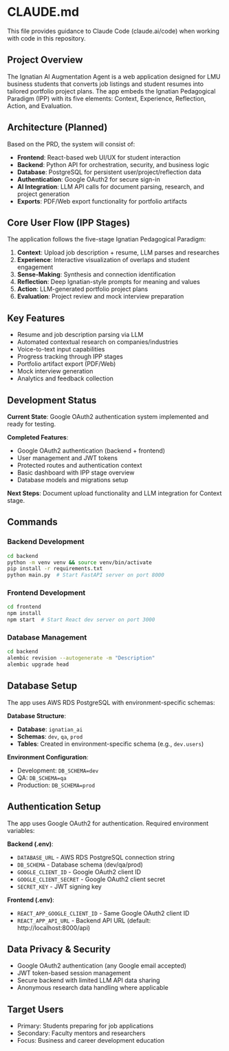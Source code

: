 # CLAUDE.md

This file provides guidance to Claude Code (claude.ai/code) when working with code in this repository.

## Project Overview

The Ignatian AI Augmentation Agent is a web application designed for LMU business students that converts job listings and student resumes into tailored portfolio project plans. The app embeds the Ignatian Pedagogical Paradigm (IPP) with its five elements: Context, Experience, Reflection, Action, and Evaluation.

## Architecture (Planned)

Based on the PRD, the system will consist of:

- **Frontend**: React-based web UI/UX for student interaction
- **Backend**: Python API for orchestration, security, and business logic  
- **Database**: PostgreSQL for persistent user/project/reflection data
- **Authentication**: Google OAuth2 for secure sign-in
- **AI Integration**: LLM API calls for document parsing, research, and project generation
- **Exports**: PDF/Web export functionality for portfolio artifacts

## Core User Flow (IPP Stages)

The application follows the five-stage Ignatian Pedagogical Paradigm:

1. **Context**: Upload job description + resume, LLM parses and researches
2. **Experience**: Interactive visualization of overlaps and student engagement
3. **Sense-Making**: Synthesis and connection identification
4. **Reflection**: Deep Ignatian-style prompts for meaning and values
5. **Action**: LLM-generated portfolio project plans
6. **Evaluation**: Project review and mock interview preparation

## Key Features

- Resume and job description parsing via LLM
- Automated contextual research on companies/industries
- Voice-to-text input capabilities
- Progress tracking through IPP stages
- Portfolio artifact export (PDF/Web)
- Mock interview generation
- Analytics and feedback collection

## Development Status

**Current State**: Google OAuth2 authentication system implemented and ready for testing.

**Completed Features**:
- Google OAuth2 authentication (backend + frontend)
- User management and JWT tokens
- Protected routes and authentication context
- Basic dashboard with IPP stage overview
- Database models and migrations setup

**Next Steps**: Document upload functionality and LLM integration for Context stage.

## Commands

### Backend Development
```bash
cd backend
python -m venv venv && source venv/bin/activate
pip install -r requirements.txt
python main.py  # Start FastAPI server on port 8000
```

### Frontend Development  
```bash
cd frontend
npm install
npm start  # Start React dev server on port 3000
```

### Database Management
```bash
cd backend
alembic revision --autogenerate -m "Description"
alembic upgrade head
```

## Database Setup

The app uses AWS RDS PostgreSQL with environment-specific schemas:

**Database Structure**:
- **Database**: `ignatian_ai` 
- **Schemas**: `dev`, `qa`, `prod`
- **Tables**: Created in environment-specific schema (e.g., `dev.users`)

**Environment Configuration**:
- Development: `DB_SCHEMA=dev`
- QA: `DB_SCHEMA=qa` 
- Production: `DB_SCHEMA=prod`

## Authentication Setup

The app uses Google OAuth2 for authentication. Required environment variables:

**Backend (.env)**:
- `DATABASE_URL` - AWS RDS PostgreSQL connection string
- `DB_SCHEMA` - Database schema (dev/qa/prod)
- `GOOGLE_CLIENT_ID` - Google OAuth2 client ID
- `GOOGLE_CLIENT_SECRET` - Google OAuth2 client secret
- `SECRET_KEY` - JWT signing key

**Frontend (.env)**:
- `REACT_APP_GOOGLE_CLIENT_ID` - Same Google OAuth2 client ID
- `REACT_APP_API_URL` - Backend API URL (default: http://localhost:8000/api)

## Data Privacy & Security

- Google OAuth2 authentication (any Google email accepted)
- JWT token-based session management
- Secure backend with limited LLM API data sharing
- Anonymous research data handling where applicable

## Target Users

- Primary: Students preparing for job applications
- Secondary: Faculty mentors and researchers
- Focus: Business and career development education